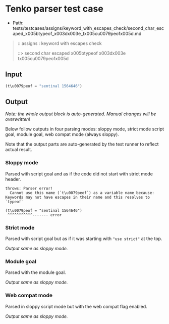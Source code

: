 # Tenko parser test case

- Path: tests/testcases/assigns/keyword_with_escapes_check/second_char_escaped_x005btypeof_x003dx003e_tx005cu0079peofx005d.md

> :: assigns : keyword with escapes check
>
> ::> second char escaped x005btypeof x003dx003e tx005cu0079peofx005d

## Input

`````js
(t\u0079peof = "sentinal 1564646")
`````

## Output

_Note: the whole output block is auto-generated. Manual changes will be overwritten!_

Below follow outputs in four parsing modes: sloppy mode, strict mode script goal, module goal, web compat mode (always sloppy).

Note that the output parts are auto-generated by the test runner to reflect actual result.

### Sloppy mode

Parsed with script goal and as if the code did not start with strict mode header.

`````
throws: Parser error!
  Cannot use this name (`t\u0079peof`) as a variable name because: Keywords may not have escapes in their name and this resolves to `typeof`

(t\u0079peof = "sentinal 1564646")
 ^^^^^^^^^^^------- error
`````

### Strict mode

Parsed with script goal but as if it was starting with `"use strict"` at the top.

_Output same as sloppy mode._

### Module goal

Parsed with the module goal.

_Output same as sloppy mode._

### Web compat mode

Parsed in sloppy script mode but with the web compat flag enabled.

_Output same as sloppy mode._

